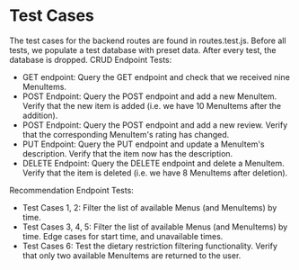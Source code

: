 # Test Cases

The test cases for the backend routes are found in routes.test.js. 
Before all tests, we populate a test database with preset data. After every test, the database is dropped. 
CRUD Endpoint Tests:
  - GET endpoint: Query the GET endpoint and check that we received nine MenuItems.
  - POST Endpoint: Query the POST endpoint and add a new MenuItem. Verify that the new item is added (i.e. we have 10 MenuItems after the addition).
  - POST Endpoint: Query the POST endpoint and add a new review. Verify that the corresponding MenuItem's rating has changed. 
  - PUT Endpoint: Query the PUT endpoint and update a MenuItem's description. Verify that the item now has the description.
  - DELETE Endpoint: Query the DELETE endpoint and delete a MenuItem. Verify that the item is deleted (i.e. we have 8 MenuItems after deletion).

Recommendation Endpoint Tests:
 - Test Cases 1, 2: Filter the list of available Menus (and MenuItems) by time.
 - Test Cases 3, 4, 5: Filter the list of available Menus (and MenuItems) by time. Edge cases for start time, and unavailable times.
 - Test Cases 6: Test the dietary restriction filtering functionality. Verify that only two available MenuItems are returned to the user.